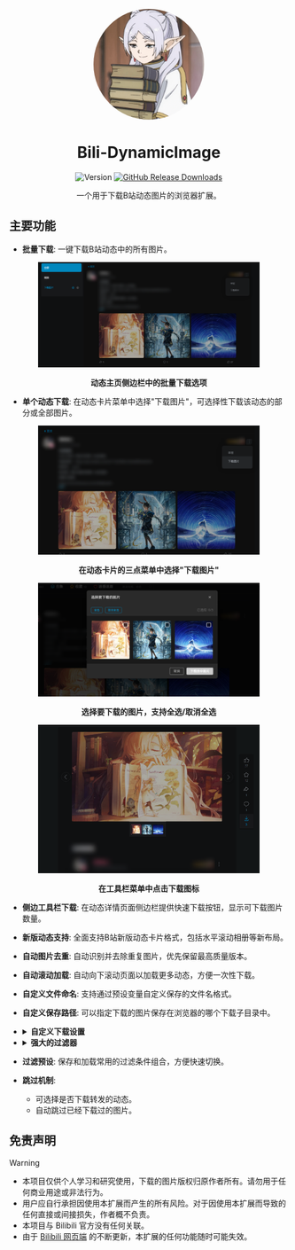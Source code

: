 <p align="center">
  <img src="https://github.com/JustKanade/Bili-DynamicImage/blob/main/.readme/logo.png" alt="Bili-DynamicImage Logo" width="200px" style="border-radius:200px;">
</p>

<h1 align="center">Bili-DynamicImage</h1>

<p align="center">


  <img src="https://img.shields.io/github/manifest-json/v/JustKanade/Bili-DynamicImage" alt="Version">

  <a href="https://github.com/JustKanade/Bili-DynamicImage/releases">
    <img src="https://img.shields.io/github/downloads/JustKanade/Bili-DynamicImage/total" alt="GitHub Release Downloads">
  </a>

</p>

<p align="center">
  一个用于下载B站动态图片的浏览器扩展。
</p>

## 主要功能
- **批量下载**: 一键下载B站动态中的所有图片。

<p align="center">
  <img src="https://github.com/JustKanade/Bili-DynamicImage/blob/main/.readme/nav.png" alt="动态主页侧边栏中的批量下载选项" width="400px">
</p>


<p align="center">
  <strong>动态主页侧边栏中的批量下载选项</strong>
</p>


- **单个动态下载**: 在动态卡片菜单中选择"下载图片"，可选择性下载该动态的部分或全部图片。

<p align="center">
  <img src="https://github.com/JustKanade/Bili-DynamicImage/blob/main/.readme/single1.png" alt="动态菜单中的下载选项" width="400px">
</p>

<p align="center">
  <strong>在动态卡片的三点菜单中选择"下载图片"</strong>
</p>

<p align="center">
  <img src="https://github.com/JustKanade/Bili-DynamicImage/blob/main/.readme/single2.png" alt="图片选择界面" width="400px">
</p>

<p align="center">
  <strong>选择要下载的图片，支持全选/取消全选</strong>
</p>






<p align="center">
  <img src="https://github.com/JustKanade/Bili-DynamicImage/blob/main/.readme/toolbar.png" alt="侧边栏中的下载选项" width="400px">
</p>


<p align="center">
  <strong>在工具栏菜单中点击下载图标</strong>
</p>




- **侧边工具栏下载**: 在动态详情页面侧边栏提供快速下载按钮，显示可下载图片数量。
- **新版动态支持**: 全面支持B站新版动态卡片格式，包括水平滚动相册等新布局。
- **自动图片去重**: 自动识别并去除重复图片，优先保留最高质量版本。
- **自动滚动加载**: 自动向下滚动页面以加载更多动态，方便一次性下载。
- **自定义文件命名**: 支持通过预设变量自定义保存的文件名格式。
- **自定义保存路径**: 可以指定下载的图片保存在浏览器的哪个下载子目录中。
- <details>
  <summary><strong>自定义下载设置</strong></summary>
  
  - 调整下载间隔，避免请求过于频繁。
  - 设置失败重试次数。
  - 限制最大下载数量。
  </details>
- <details>
  <summary><strong>强大的过滤器</strong></summary>
  
  - **按日期筛选**: 只下载指定时间范围内的动态。
  - **按关键词筛选**: 根据包含或排除的关键词过滤动态内容。
  - **按图片数量筛选**: 只下载图片数量在特定范围内的动态。
  - **按动态类型筛选**: 选择下载普通、转发、视频或文章类型的动态。
  </details>
- **过滤预设**: 保存和加载常用的过滤条件组合，方便快速切换。
- **跳过机制**:
  - 可选择是否下载转发的动态。
  - 自动跳过已经下载过的图片。

## 免责声明

> [!WARNING]
> - 本项目仅供个人学习和研究使用，下载的图片版权归原作者所有。请勿用于任何商业用途或非法行为。
> - 用户应自行承担因使用本扩展而产生的所有风险。对于因使用本扩展而导致的任何直接或间接损失，作者概不负责。
> - 本项目与 Bilibili 官方没有任何关联。
> - 由于 [Bilibili 网页端](https://www.bilibili.com) 的不断更新，本扩展的任何功能随时可能失效。
